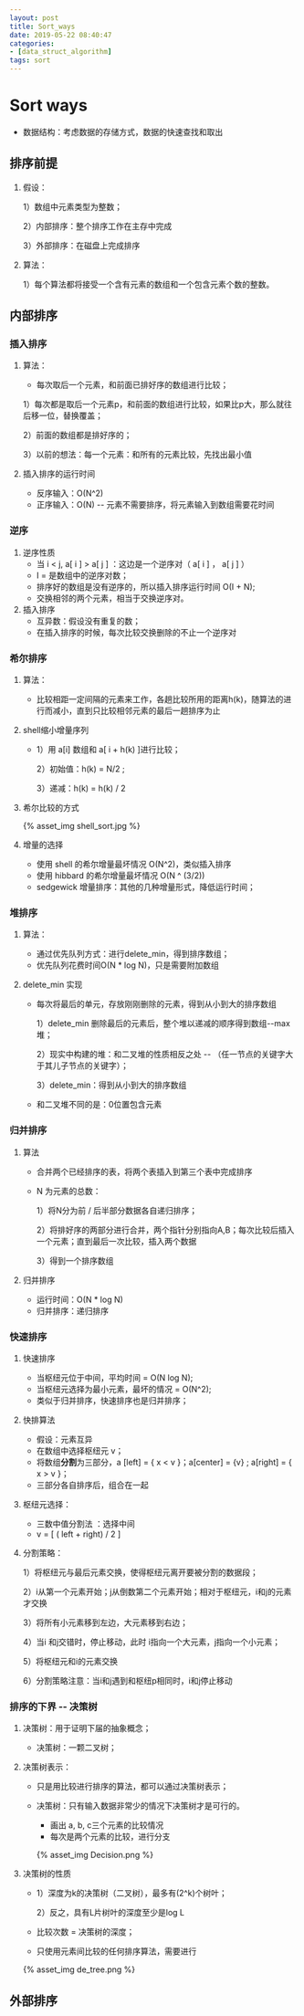 ```yaml
---
layout: post
title: Sort_ways
date: 2019-05-22 08:40:47
categories: 
- [data_struct_algorithm]
tags: sort
---
```


# Sort ways

+ 数据结构：考虑数据的存储方式，数据的快速查找和取出

## 排序前提

1. 假设：

   1）数组中元素类型为整数；

   2）内部排序：整个排序工作在主存中完成

   3）外部排序：在磁盘上完成排序

2. 算法：

   1）每个算法都将接受一个含有元素的数组和一个包含元素个数的整数。

## 内部排序

### 插入排序

1. 算法：

   + 每次取后一个元素，和前面已排好序的数组进行比较；

   1）每次都是取后一个元素p，和前面的数组进行比较，如果比p大，那么就往后移一位，替换覆盖；

   2）前面的数组都是排好序的；

   3）以前的想法：每一个元素：和所有的元素比较，先找出最小值

2. 插入排序的运行时间
   + 反序输入：O(N^2)
   + 正序输入：O(N) -- 元素不需要排序，将元素输入到数组需要花时间

### 逆序

1. 逆序性质
   + 当 i < j,  a[ i ] > a[ j ] ：这边是一个逆序对（  a[ i ] ， a[ j ] ）
   +  I = 是数组中的逆序对数；
   + 排序好的数组是没有逆序的，所以插入排序运行时间 O(I + N);
   + 交换相邻的两个元素，相当于交换逆序对。
2. 插入排序
   + 互异数：假设没有重复的数；
   + 在插入排序的时候，每次比较交换删除的不止一个逆序对

### 希尔排序

1. 算法：

   + 比较相距一定间隔的元素来工作，各趟比较所用的距离h(k)，随算法的进行而减小，直到只比较相邻元素的最后一趟排序为止

2. shell缩小增量序列

   + 1）用 a[i] 数组和 a[ i + h(k) ]进行比较；

     2）初始值：h(k) = N/2 ; 

     3）递减：h(k) = h(k) / 2
   
3. 希尔比较的方式

   {% asset_img shell_sort.jpg %}

4. 增量的选择

   + 使用 shell 的希尔增量最坏情况 O(N^2)，类似插入排序
   + 使用 hibbard 的希尔增量最坏情况 O(N ^ (3/2))
   + sedgewick 增量排序：其他的几种增量形式，降低运行时间；

### 堆排序

1. 算法：

   + 通过优先队列方式：进行delete_min，得到排序数组；
   + 优先队列花费时间O(N * log N)，只是需要附加数组

2. delete_min 实现

   + 每次将最后的单元，存放刚刚删除的元素，得到从小到大的排序数组

     1）delete_min 删除最后的元素后，整个堆以递减的顺序得到数组--max 堆；

     2）现实中构建的堆：和二叉堆的性质相反之处 -- （任一节点的关键字大于其儿子节点的关键字）；

     3）delete_min：得到从小到大的排序数组

   + 和二叉堆不同的是：0位置包含元素

### 归并排序

1. 算法

   + 合并两个已经排序的表，将两个表插入到第三个表中完成排序

   + N 为元素的总数：

     1）将N分为前 / 后半部分数据各自递归排序；

     2）将排好序的两部分进行合并，两个指针分别指向A,B；每次比较后插入一个元素；直到最后一次比较，插入两个数据

     3）得到一个排序数组

2. 归并排序

   + 运行时间：O(N * log N)
   + 归并排序：递归排序

### 快速排序

1. 快速排序
   + 当枢纽元位于中间，平均时间 = O(N log N);
   + 当枢纽元选择为最小元素，最坏的情况 = O(N^2);
   + 类似于归并排序，快速排序也是归并排序；
2. 快排算法
   + 假设：元素互异
   + 在数组中选择枢纽元 v；
   + 将数组**分割**为三部分，a [left] = { x  <  v }；a[center] = {v} ; a[right] = { x  >  v }；
   + 三部分各自排序后，组合在一起

3. 枢纽元选择：

   + 三数中值分割法 ：选择中间
   + v = [ ( left + right) / 2 ]

4. 分割策略：

   1）将枢纽元与最后元素交换，使得枢纽元离开要被分割的数据段；

   2）i从第一个元素开始；j从倒数第二个元素开始；相对于枢纽元，i和j的元素才交换

   3）将所有小元素移到左边，大元素移到右边；

   4）当i 和j交错时，停止移动，此时 i指向一个大元素，j指向一个小元素；

   5）将枢纽元和i的元素交换

   6）分割策略注意：当i和j遇到和枢纽p相同时，i和j停止移动

### 排序的下界 -- 决策树

1. 决策树：用于证明下届的抽象概念；

   + 决策树：一颗二叉树；

2. 决策树表示：

   + 只是用比较进行排序的算法，都可以通过决策树表示；

   + 决策树：只有输入数据非常少的情况下决策树才是可行的。

     + 画出 a, b, c三个元素的比较情况
     + 每次是两个元素的比较，进行分支

     {% asset_img Decision.png %}

3. 决策树的性质

   + 1）深度为k的决策树（二叉树），最多有(2^k)个树叶；

     2）反之，具有L片树叶的深度至少是log L

   + 比较次数 = 决策树的深度；

   + 只使用元素间比较的任何排序算法，需要进行

   {% asset_img de_tree.png %}

## 外部排序

### 